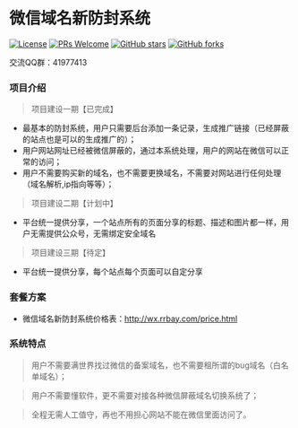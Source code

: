 ﻿# 微信域名新防封系统
[![License](https://img.shields.io/badge/license-MIT-blue.svg)](LICENSE)
[![PRs Welcome](https://img.shields.io/badge/PRs-welcome-brightgreen.svg)](https://github.com/gemgin/WeChatTools/pulls)
[![GitHub stars](https://img.shields.io/github/stars/gemgin/WeChatTools.svg?style=social&label=Stars)](https://github.com/gemgin/WeChatTools)
[![GitHub forks](https://img.shields.io/github/forks/gemgin/WeChatTools.svg?style=social&label=Fork)](https://github.com/gemgin/WeChatTools)

交流QQ群：41977413

### 项目介绍
> 项目建设一期【已完成】
- 最基本的防封系统，用户只需要后台添加一条记录，生成推广链接（已经屏蔽的站点也是可以的生成推广的）；
- 用户网站网址已经被微信屏蔽的，通过本系统处理，用户的网站在微信可以正常的访问；
- 用户不需要购买新的域名，也不需要更换域名，不需要对网站进行任何处理（域名解析,ip指向等等）；

> 项目建设二期【计划中】
- 平台统一提供分享，一个站点所有的页面分享的标题、描述和图片都一样，用户无需提供公众号，无需绑定安全域名

> 项目建设三期【待定】
- 平台统一提供分享，每个站点每个页面可以自定分享

### 套餐方案

- 微信域名新防封系统价格表：http://wx.rrbay.com/price.html
 
### 系统特点

> 用户不需要满世界找过微信的备案域名，也不需要租所谓的bug域名（白名单域名）；

> 用户不需要懂软件，更不需要对接各种微信屏蔽域名切换系统了；

> 全程无需人工值守，再也不用担心网站不能在微信里面访问了。

